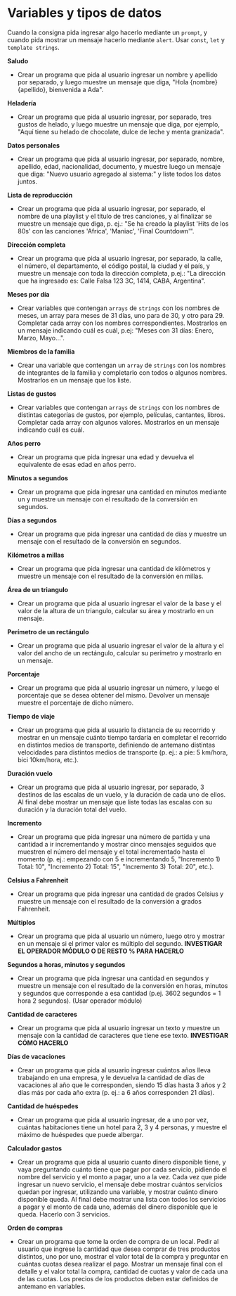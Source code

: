 # Variables y tipos de datos

Cuando la consigna pida ingresar algo hacerlo mediante un `prompt`, y cuando pida mostrar un mensaje hacerlo mediante `alert`. Usar `const`, `let` y `template strings`.

**Saludo**
- Crear un programa que pida al usuario ingresar un nombre y apellido por separado, y luego muestre un mensaje que diga, "Hola {nombre} {apellido}, bienvenida a Ada".

**Heladería**
- Crear un programa que pida al usuario ingresar, por separado, tres gustos de helado, y luego muestre un mensaje que diga, por ejemplo, "Aquí tiene su helado de chocolate, dulce de leche y menta granizada".

**Datos personales**
- Crear un programa que pida al usuario ingresar, por separado, nombre, apellido, edad, nacionalidad, documento, y muestre luego un mensaje que diga: "Nuevo usuario agregado al sistema:" y liste todos los datos juntos.

**Lista de reproducción**
- Crear un programa que pida al usuario ingresar, por separado, el nombre de una playlist y el título de tres canciones, y al finalizar se muestre un mensaje que diga, p. ej.: "Se ha creado la playlist 'Hits de los 80s' con las canciones 'Africa', 'Maniac', 'Final Countdown'".

**Dirección completa**
- Crear un programa que pida al usuario ingresar, por separado, la calle, el número, el departamento, el código postal, la ciudad y el país, y muestre un mensaje con toda la dirección completa, p.ej.: "La dirección que ha ingresado es: Calle Falsa 123 3C, 1414, CABA, Argentina".

**Meses por día**
- Crear variables que contengan `arrays` de `strings` con los nombres de meses, un array para meses de 31 días, uno para de 30, y otro para 29. Completar cada array con los nombres correspondientes. Mostrarlos en un mensaje indicando cuál es cuál, p.ej: "Meses con 31 días: Enero, Marzo, Mayo...".

**Miembros de la familia**
- Crear una variable que contengan un `array` de `strings` con los nombres de integrantes de la familia y completarlo con todos o algunos nombres. Mostrarlos en un mensaje que los liste.

**Listas de gustos**
- Crear variables que contengan `arrays` de `strings` con los nombres de distintas categorías de gustos, por ejemplo, películas, cantantes, libros. Completar cada array con algunos valores. Mostrarlos en un mensaje indicando cuál es cuál.

**Años perro**
- Crear un programa que pida ingresar una edad y devuelva el equivalente de esas edad en años perro.

**Minutos a segundos**
- Crear un programa que pida ingresar una cantidad en minutos mediante un y muestre un mensaje con el resultado de la conversión en segundos.

**Días a segundos**
- Crear un programa que pida ingresar una cantidad de días y muestre un mensaje con el resultado de la conversión en segundos.

**Kilómetros a millas**
- Crear un programa que pida ingresar una cantidad de kilómetros  y muestre un mensaje con el resultado de la conversión en millas.

**Área de un triangulo**
- Crear un programa que pida al usuario ingresar el valor de la base y el valor de la altura de un triangulo, calcular su área y mostrarlo en un mensaje.

**Perímetro de un rectángulo**
- Crear un programa que pida al usuario ingresar el valor de la altura y el valor del ancho de un rectángulo, calcular su perímetro y mostrarlo en un mensaje.

**Porcentaje**
- Crear un programa que pida al usuario ingresar un número, y luego el porcentaje que se desea obtener del mismo. Devolver un mensaje muestre el porcentaje de dicho número.

**Tiempo de viaje**
- Crear un programa que pida al usuario la distancia de su recorrido y mostrar en un mensaje cuánto tiempo tardaría en completar el recorrido en distintos medios de transporte, definiendo de antemano distintas velocidades para distintos medios de transporte (p. ej.: a pie: 5 km/hora, bici 10km/hora, etc.).

**Duración vuelo**
- Crear un programa que pida al usuario ingresar, por separado, 3 destinos de las escalas de un vuelo, y la duración de cada uno de ellos. Al final debe mostrar un mensaje que liste todas las escalas con su duración y la duración total del vuelo.

**Incremento**
- Crear un programa que pida ingresar una número de partida y una cantidad a ir incrementando y mostrar cinco mensajes seguidos que muestren el número del mensaje y el total incrementado hasta el momento (p. ej.: empezando con 5 e incrementando 5, "Incremento 1) Total: 10", "Incremento 2) Total: 15", "Incremento 3) Total: 20", etc.).

**Celsius a Fahrenheit**
- Crear un programa que pida ingresar una cantidad de grados Celsius  y muestre un mensaje con el resultado de la conversión a grados Fahrenheit.

**Múltiplos**
- Crear un programa que pida al usuario un número, luego otro y mostrar en un mensaje si el primer valor es múltiplo del segundo. **INVESTIGAR EL OPERADOR MÓDULO O DE RESTO % PARA HACERLO**

**Segundos a horas, minutos y segundos**
- Crear un programa que pida ingresar una cantidad en segundos  y muestre un mensaje con el resultado de la conversión en horas, minutos y segundos que corresponde a esa cantidad (p.ej. 3602 segundos = 1 hora 2 segundos). (Usar operador módulo)

**Cantidad de caracteres**
- Crear un programa que pida al usuario ingresar un texto y muestre un mensaje con la cantidad de caracteres que tiene ese texto. **INVESTIGAR CÓMO HACERLO**

**Días de vacaciones**
- Crear un programa que pida al usuario ingresar cuántos años lleva trabajando en una empresa, y le devuelva la cantidad de días de vacaciones al año que le corresponden, siendo 15 días hasta 3 años y 2 días más por cada año extra (p. ej.: a 6 años corresponden 21 días). 

**Cantidad de huéspedes**
- Crear un programa que pida al usuario ingresar, de a uno por vez, cuántas habitaciones tiene un hotel para 2, 3 y 4 personas, y muestre el máximo de huéspedes que puede albergar.

**Calculador gastos**
- Crear un programa que pida al usuario cuanto dinero disponible tiene, y vaya preguntando cuánto tiene que pagar por cada servicio, pidiendo el nombre del servicio y el monto a pagar, uno a la vez. Cada vez que pide ingresar un nuevo servicio, el mensaje debe mostrar cuántos servicios quedan por ingresar, utilizando una variable, y mostrar cuánto dinero disponible queda. Al final debe mostrar una lista con todos los servicios a pagar y el monto de cada uno, además del dinero disponible que le queda. Hacerlo con 3 servicios.

**Orden de compras**
- Crear un programa que tome la orden de compra de un local. Pedir al usuario que ingrese la cantidad que desea comprar de tres productos distintos, uno por uno, mostrar el valor total de la compra y preguntar en cuántas cuotas desea realizar el pago. Mostrar un mensaje final con el detalle y el valor total la compra, cantidad de cuotas y valor de cada una de las cuotas. Los precios de los productos deben estar definidos de antemano en variables.
